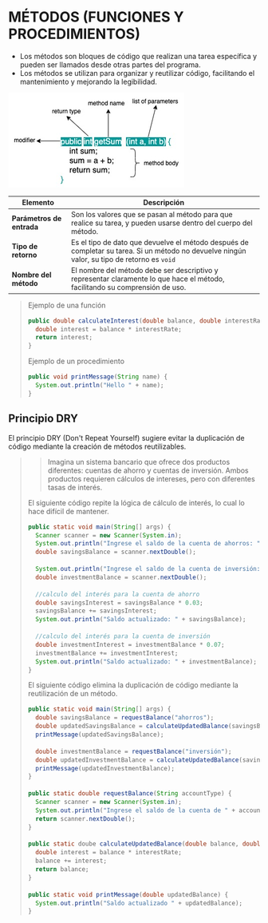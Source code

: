 # MÉTODOS (FUNCIONES Y PROCEDIMIENTOS)

- Los métodos son bloques de código que realizan una tarea específica y pueden ser llamados desde otras partes del programa.
- Los métodos se utilizan para organizar y reutilizar código, facilitando el mantenimiento y mejorando la legibilidad.

![Methods](./../../../../../../resources/images/methods/method.jpg)

| Elemento                  | Descripción                                                                                                                                  |
|---------------------------|----------------------------------------------------------------------------------------------------------------------------------------------|
| **Parámetros de entrada** | Son los valores que se pasan al método para que realice su tarea, y pueden usarse dentro del cuerpo del método.                              |
| **Tipo de retorno**       | Es el tipo de dato que devuelve el método después de completar su tarea. Si un método no devuelve ningún valor, su tipo de retorno es `void` |
| **Nombre del método**     | El nombre del método debe ser descriptivo y representar claramente lo que hace el método, facilitando su comprensión de uso.                 |

> Ejemplo de una función
>```java
> public double calculateInterest(double balance, double interestRate) {
>   double interest = balance * interestRate;
>   return interest;
> }
>```
>
> Ejemplo de un procedimiento
>```java
> public void printMessage(String name) {
>   System.out.println("Hello " + name);
> }
>```

## Principio DRY
El principio DRY (Don't Repeat Yourself) sugiere evitar la duplicación de código mediante la creación de métodos reutilizables.

> > Imagina un sistema bancario que ofrece dos productos diferentes: cuentas de ahorro y cuentas de inversión.
> > Ambos productos requieren cálculos de intereses, pero con diferentes tasas de interés.
> 
> El siguiente código repite la lógica de cálculo de interés, lo cual lo hace difícil de mantener.
> 
> ```java
> public static void main(String[] args) {
>   Scanner scanner = new Scanner(System.in);
>   System.out.println("Ingrese el saldo de la cuenta de ahorros: ");
>   double savingsBalance = scanner.nextDouble();
> 
>   System.out.println("Ingrese el saldo de la cuenta de inversión: ");
>   double investmentBalance = scanner.nextDouble();
> 
>   //calculo del interés para la cuenta de ahorro
>   double savingsInterest = savingsBalance * 0.03;
>   savingsBalance += savingsInterest;
>   System.out.println("Saldo actualizado: " + savingsBalance);
> 
>   //calculo del interés para la cuenta de inversión
>   double investmentInterest = investmentBalance * 0.07;
>   investmentBalance += investmentInterest;
>   System.out.println("Saldo actualizado: " + investmentBalance);
> }
> ```
> 
> El siguiente código elimina la duplicación de código mediante la reutilización de un método.
> 
> ```java
> public static void main(String[] args) {
>   double savingsBalance = requestBalance("ahorros");
>   double updatedSavingsBalance = calculateUpdatedBalance(savingsBalance, 0.03);
>   printMessage(updatedSavingsBalance);
> 
>   double investmentBalance = requestBalance("inversión");
>   double updatedInvestmentBalance = calculateUpdatedBalance(savingsBalance, 0.07);
>   printMessage(updatedInvestmentBalance);
> }
> 
> public static double requestBalance(String accountType) {
>   Scanner scanner = new Scanner(System.in);
>   System.out.println("Ingrese el saldo de la cuenta de " + accountType + ": ");
>   return scanner.nextDouble();
> }
> 
> public static doube calculateUpdatedBalance(double balance, double interestRate) {
>   double interest = balance * interestRate;
>   balance += interest;
>   return balance;
> }
> 
> public static void printMessage(double updatedBalance) {
>   System.out.println("Saldo actualizado " + updatedBalance);
> }
> ```